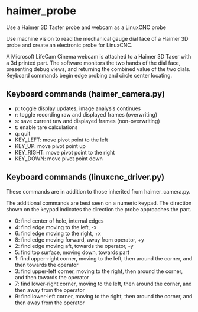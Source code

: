 # haimer_probe
Use a Haimer 3D Taster probe and webcam as a LinuxCNC probe

Use machine vision to read the mechanical gauge dial face of a Haimer 3D probe and create an electronic probe for LinuxCNC.

A Microsoft LifeCam Cinema webcam is attached to a Haimer 3D Taser with a 3d printed part. The software monitors the two hands of the dial face, presenting debug views, and returning the combined value of the two dials. Keyboard commands begin edge probing and circle center locating.

## Keyboard commands (haimer_camera.py)
* p: toggle display updates, image analysis continues
* r: toggle recording raw and displayed frames (overwriting)
* s: save current raw and displayed frames (non-overwriting)
* t: enable tare calculations
* q: quit
* KEY_LEFT: move pivot point to the left
* KEY_UP: move pivot point up
* KEY_RIGHT: move pivot point to the right
* KEY_DOWN: move pivot point down

## Keyboard commands (linuxcnc_driver.py)
These commands are in addition to those inherited from haimer_camera.py.

The additional commands are best seen on a numeric keypad. The direction shown on the keypad indicates the direction the probe approaches the part.

* 0: find center of hole, internal edges
* 4: find edge moving to the left, -x
* 6: find edge moving to the right, +x
* 8: find edge moving forward, away from operator, +y
* 2: find edge moving aft, towards the operator, -y
* 5: find top surface, moving down, towards part
* 1: find upper-right corner, moving to the left, then around the corner, and then towards the operator
* 3: find upper-left corner, moving to the right, then around the corner, and then towards the operator
* 7: find lower-right corner, moving to the left, then around the corner, and then away from the operator
* 9: find lower-left corner, moving to the right, then around the corner, and then away from the operator


